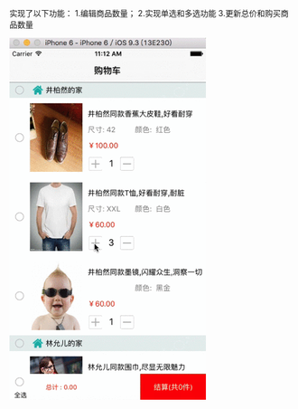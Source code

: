 实现了以下功能：
    1.编辑商品数量；
    2.实现单选和多选功能
    3.更新总价和购买商品数量 

![image](https://github.com/ZhaoDanyang/ShoppingCarDemo/blob/master/GIF/ShoppingCar.gif)   
